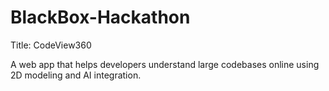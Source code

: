 # BlackBox-Hackathon
Title: CodeView360

A web app that helps developers understand large codebases online using 2D modeling and AI integration.
